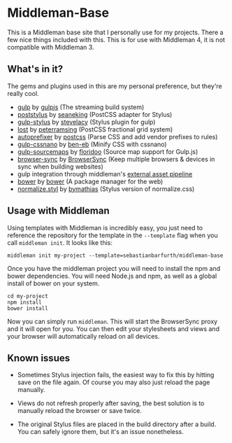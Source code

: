 # Middleman-Base

This is a Middleman base site that I personally use for my projects. There a few
nice things included with this. This is for use with Middleman 4, it is not
compatible with Middleman 3.

## What's in it?

The gems and plugins used in this are my personal preference, but they're really
cool.

* [gulp](https://github.com/gulpjs/gulp) by [gulpjs](https://github.com/gulpjs/gulp) (The streaming build system)
* [poststylus](https://github.com/seaneking/poststylus) by [seaneking](https://github.com/seaneking) (PostCSS adapter for Stylus)
* [gulp-stylus](https://github.com/stevelacy/gulp-stylus) by [stevelacy](https://github.com/stevelacy) (Stylus plugin for gulp)
* [lost](https://github.com/peterramsing/lost) by [peterramsing](https://github.com/peterramsing) (PostCSS fractional grid system)
* [autoprefixer](https://github.com/postcss/autoprefixer) by [postcss](https://github.com/postcss) (Parse CSS and add vendor prefixes to rules)
* [gulp-cssnano](https://github.com/ben-eb/gulp-cssnano) by [ben-eb](https://github.com/ben-eb) (Minify CSS with cssnano)
* [gulp-sourcemaps](https://github.com/floridoo/gulp-sourcemaps) by [floridoo](https://github.com/floridoo) (Source map support for Gulp.js)
* [browser-sync](https://github.com/BrowserSync/browser-sync) by [BrowserSync](https://github.com/BrowserSync) (Keep multiple browsers & devices in sync when building websites)
* gulp integration through middleman's [external asset pipeline](https://middlemanapp.com/advanced/external-pipeline)
* [bower](https://github.com/bower/bower) by [bower](https://github.com/bower) (A package manager for the web)
* [normalize.styl](https://github.com/bymathias/normalize.styl) by [bymathias](https://github.com/bymathias) (Stylus version of normalize.css)

## Usage with Middleman

Using templates with Middleman is incredibly easy, you just need to reference
the repository for the template in the ``--template`` flag when you call
``middleman init``. It looks like this:

```
middleman init my-project --template=sebastianbarfurth/middleman-base
```

Once you have the middleman project you will need to install the npm and bower
dependencies. You will need Node.js and npm, as well as a global install of
bower on your system.

```
cd my-project
npm install
bower install
```

Now you can simply run ``middleman``. This will start the BrowserSync proxy
and it will open for you. You can then edit your stylesheets and views and your
browser will automatically reload on all devices.

## Known issues

* Sometimes Stylus injection fails, the easiest way to fix this by hitting save
on the file again. Of course you may also just reload the page manually.

* Views do not refresh properly after saving, the best solution is to manually
reload the browser or save twice.

* The original Stylus files are placed in the build directory after a build. You
can safely ignore them, but it's an issue nonetheless.
